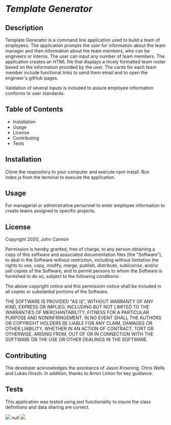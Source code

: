 # _Template Generator_

## Description

Template Generator is a command line application used to build a team of employees. The application prompts the user for information about the team manager and then information about the team members, who can be engineers or interns. The user can input any number of team members. The application creates an HTML file that displays a nicely formatted team roster based on the information provided by the user.  The cards for each team member include functional links to send them email and to open the engineer's gitHub pages.

Validation of several inputs is included to assure employee information conforms to user standards.

## Table of Contents

*   Installation
*   Usage
*   License
*   Contributing
*   Tests

## Installation

Clone the respository to your computer and execute npm install.  Run index.js from the terminal to execute the application.

## Usage

For managerial or administrative personnel to enter employee information to create teams assigned to specific projects.

## License

Copyright 2020, John Cannon

Permission is hereby granted, free of charge, to any person obtaining a copy of this software and associated documentation files (the "Software"), to deal in the Software without restriction, including without limitation the rights to use, copy, modify, merge, publish, distribute, sublicense, and/or sell copies of the Software, and to permit persons to whom the Software is furnished to do so, subject to the following conditions:

The above copyright notice and this permission notice shall be included in all copies or substantial portions of the Software.

THE SOFTWARE IS PROVIDED "AS IS", WITHOUT WARRANTY OF ANY KIND, EXPRESS OR IMPLIED, INCLUDING BUT NOT LIMITED TO THE WARRANTIES OF MERCHANTABILITY, FITNESS FOR A PARTICULAR PURPOSE AND NONINFRINGEMENT. IN NO EVENT SHALL THE AUTHORS OR COPYRIGHT HOLDERS BE LIABLE FOR ANY CLAIM, DAMAGES OR OTHER LIABILITY, WHETHER IN AN ACTION OF CONTRACT, TORT OR OTHERWISE, ARISING FROM, OUT OF OR IN CONNECTION WITH THE SOFTWARE OR THE USE OR OTHER DEALINGS IN THE SOFTWARE.

## Contributing

The developer acknowledges the assistance of Jason Kroening, Chris Wells and Lukas Hirsch.  In addition, thanks to Arron Linton for key guidance.

## Tests

This application was tested using jest functionality to insure the class definitions and data sharing are correct.

![](https://img.shields.io/badge/Project-Creator-brightgreen)   null
![](https://avatars0.githubusercontent.com/u/60527588?v=4)